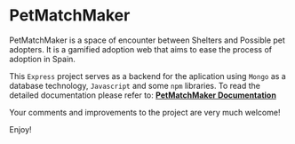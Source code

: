 # PetMatchMaker

PetMatchMaker is a space of encounter between Shelters and Possible pet adopters. It is a gamified adoption web that aims to ease the process of adoption in Spain.

This `Express` project serves as a backend for the aplication using `Mongo` as a database technology, `Javascript` and some `npm` libraries. To read the detailed documentation please refer to: **[PetMatchMaker Documentation](https://www.notion.so/Image-Uploading-481d58e95f6f49a0a8deff587afde566)**

Your comments and improvements to the project are very much welcome!

Enjoy!
